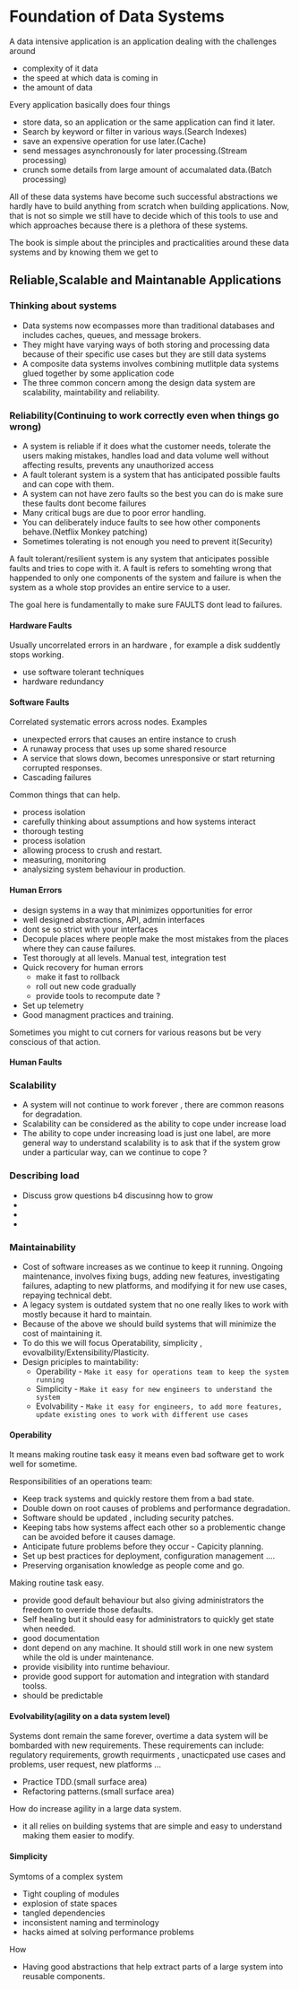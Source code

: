 # Foundation of Data Systems
A data intensive application is an application dealing with the challenges around 
 - complexity of it data
 - the speed at which data is coming in
 - the amount of data 

Every application basically does four things
 - store data, so an application or the same application can find it later.
 - Search by keyword or filter in various ways.(Search Indexes)
 - save an expensive operation for use later.(Cache)
 - send messages asynchronously for later processing.(Stream processing)
 - crunch some details from large amount of accumalated data.(Batch processing)

 All of these data systems have become such successful abstractions we hardly have to build anything from scratch
 when building applications. Now, that is not so simple we still have to decide which of this tools to use and which 
 approaches because there is a plethora of these systems. 
 
 The book is simple about the principles and practicalities around these data systems and by knowing them we get to 
 
## Reliable,Scalable and Maintanable Applications

### Thinking about systems
- Data systems now ecompasses more than traditional databases and includes caches, queues, and message brokers.
- They might have varying ways of both storing and processing data because of their specific use cases but they are still data systems 
- A composite data systems involves combining mutlitple data systems glued together by some application code
- The three common concern among the design data system are scalability, maintability and reliability.



### Reliability(Continuing to work correctly even when things go wrong)
 - A system is reliable if it does what the customer needs, tolerate the users making mistakes, handles load and data volume well without affecting results, prevents any unauthorized access
 - A fault tolerant system is a system that has anticipated possible faults and can cope with them.
 - A system can not have zero faults so the best you can do is make sure these faults dont become failures
 - Many critical bugs are due to poor error handling.
 - You can deliberately induce faults to see how other components behave.(Netflix Monkey patching)
 - Sometimes tolerating is not enough you need to prevent it(Security)
 
 A fault tolerant/resilient system is any system that anticipates possible faults and tries to cope with it. 
 A fault is refers to somehting wrong that happended to only one components of the system and failure is when the 
 system as a whole stop provides an entire service to a user. 
 
 The goal here is fundamentally to make sure FAULTS dont lead to failures. 
 

####  Hardware Faults
Usually uncorrelated errors in an hardware , for example a disk suddently stops working. 
 - use software tolerant techniques
 - hardware redundancy 

#### Software Faults
 Correlated systematic errors across nodes. 
 Examples
  - unexpected errors that causes an entire instance to crush
  - A runaway process that uses up some shared resource
  - A service that slows down, becomes unresponsive or start returning corrupted responses. 
  - Cascading failures

Common things that can help.
 - process isolation 
 - carefully thinking about assumptions and how systems interact
 - thorough testing
 - process isolation
 - allowing process to crush and restart. 
 - measuring, monitoring
 - analysizing system behaviour in production.

#### Human Errors
  - design systems in a way that minimizes opportunities for error
   -  well designed abstractions, API, admin interfaces
   -  dont se so strict with your interfaces
  - Decopule places where people make the most mistakes from the places where they can cause failures. 
  - Test thorougly at all levels.  Manual test, integration test 
  - Quick recovery for human errors
     - make it fast to rollback
     - roll out new code gradually
     - provide tools to recompute date ?
   - Set up telemetry
   - Good managment practices and training. 

 Sometimes you might to cut corners for various reasons but be very conscious of that action.
 
 

####  Human Faults


### Scalability
 - A system will not continue to work forever , there are common reasons for degradation.
 - Scalability can be considered as the ability to cope under increase load
 - The ability to cope under increasing load is just one label, are more general way to understand scalability is to ask that 
     if the system grow under a particular way, can we continue to cope ?

### Describing load
 - Discuss grow questions b4 discusinng how to grow
 - 
 -
 -

### Maintainability
 - Cost of software increases as we continue to keep it running. Ongoing maintenance, involves fixing bugs, adding new features, investigating failures, adapting to new platforms, and modifying it for new use cases, repaying technical debt. 
 - A legacy system is outdated system that no one really likes to work with mostly because it hard to maintain.
- Because of the above we should build systems that will minimize the cost of maintaining it. 
- To do this we will focus Operatability, simplicity , evovalbility/Extensibility/Plasticity.
 - Design priciples to maintability: 
    - Operability - `Make it easy for operations team to keep the system running`
    - Simplicity - `Make it easy for new engineers to understand the system`
    - Evolvability - `Make it easy for engineers, to add more features, update existing ones to work with different use cases`

#### Operability
 It means making routine task easy 
 it means even bad software get to work well for sometime. 
 
 Responsibilities of an operations team:
- Keep track systems and quickly restore them from a bad state.
- Double down on root causes of problems and performance degradation.
- Software should be updated , including security patches.
- Keeping tabs how systems affect each other so a problementic change can be avoided before it causes damage.
- Anticipate future problems before they occur - Capicity planning.
- Set up best practices for deployment, configuration management ....
- Preserving organisation knowledge as people come and go.


 Making routine task easy.
  - provide good default behaviour but also giving administrators the freedom to override those defaults.
  - Self healing but it should easy for administrators to quickly get state when needed. 
  - good documentation
  - dont depend on any machine. It should still work in one new system while the old is under maintenance.
  - provide visibility into runtime behaviour. 
  - provide good support for automation and integration with standard toolss. 
  - should be predictable


#### Evolvability(agility on a data system level)
Systems dont remain the same forever, overtime a data system will be bombarded with new requirements. These requirements can include:
regulatory requirements, growth requirments , unacticpated use cases and problems, user request, new  platforms ... 

 - Practice TDD.(small surface area)
 - Refactoring patterns.(small surface area)

How do increase agility in a large data system.
 - it all relies on building systems that are simple and easy to understand making them easier to modify.


#### Simplicity
Symtoms of a complex system
 - Tight coupling of modules
 - explosion of state spaces
 - tangled dependencies
 - inconsistent naming and terminology
 - hacks aimed at solving performance problems
 
How
 - Having good abstractions that help extract parts of a large system into reusable components.

                 
